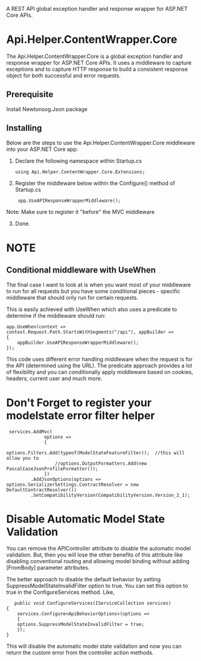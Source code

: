 ﻿A REST API global exception handler and response wrapper for ASP.NET Core APIs.


# Api.Helper.ContentWrapper.Core

The Api.Helper.ContentWrapper.Core is a global exception handler and response wrapper for ASP.NET Core APIs. It uses a middleware to 
capture exceptions and to capture HTTP response to build a consistent response object for both successful and error requests.

## Prerequisite

Install Newtonsog.Json package

## Installing

Below are the steps to use the Api.Helper.ContentWrapper.Core middleware into your ASP.NET Core app:

1) Declare the following namespace within Startup.cs

       using Api.Helper.ContentWrapper.Core.Extensions;

2) Register the middleware below within the Configure() method of Startup.cs

        app.UseAPIResponseWrapperMiddleware();

Note: Make sure to register it "before" the MVC middleware

3) Done. 

# NOTE
## Conditional middleware with UseWhen
The final case I want to look at is when you want most of your middleware to run for all requests but you have some conditional pieces - specific 
middleware that should only run for certain requests.

This is easily achieved with UseWhen which also uses a predicate to determine if the middleware should run:

    app.UseWhen(context => context.Request.Path.StartsWithSegments("/api"), appBuilder =>
	{
		appBuilder.UseAPIResponseWrapperMiddleware();
	});

This code uses different error handling middleware when the request is for the API (determined using the URL). 
The predicate approach provides a lot of flexibility and you can conditionally apply middleware based on cookies, headers,
current user and much more.

# Don't Forget to register your modelstate error filter helper

     services.AddMvc(
                  options =>
                  {
                      options.Filters.Add(typeof(ModelStateFeatureFilter));  //this will allow you to 
                      //options.OutputFormatters.Add(new PascalCaseJsonProfileFormatter());
                  })
             .AddJsonOptions(options => options.SerializerSettings.ContractResolver = new DefaultContractResolver())
             .SetCompatibilityVersion(CompatibilityVersion.Version_2_1);



# Disable Automatic Model State Validation
You can remove the APIController attribute to disable the automatic model validation. But, then you will lose the other benefits of this attribute like disabling conventional routing and allowing model binding without adding [FromBody] parameter attributes.

The better approach to disable the default behavior by setting SuppressModelStateInvalidFilter option to true. You can set this option to true in the ConfigureServices method. Like,

       public void ConfigureServices(IServiceCollection services)
	{
	    services.Configure<ApiBehaviorOptions>(options =>
	    {
		options.SuppressModelStateInvalidFilter = true;
	    });
	}

This will disable the automatic model state validation and now you can return the custom error from the controller action methods.
